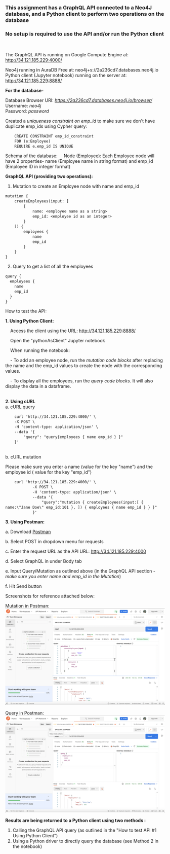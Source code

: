 ### This assignment has a GraphQL API connected to a Neo4J database, and a Python client to perform two operations on the database

### No setup is required to use the API and/or run the Python client
<br>

The GraphQL API is running on Google Compute Engine at:  <http://34.121.185.229:4000/>

Neo4j running in AuraDB Free at:  neo4j+s://2a236cd7.databases.neo4j.io
<br>
Python client (Jupyter notebook) running on the server at:  <http://34.121.185.229:8888/>
<br>

**For the database-**

Database Browser URI: *https://2a236cd7.databases.neo4j.io/browser/*
<br>
Username: *neo4j*
<br>
Password: *password*

Created a *uniqueness constraint on emp_id* to make sure we don't have duplicate emp_ids using Cypher query:

```
    CREATE CONSTRAINT emp_id_constraint 
    FOR (e:Employee)
    REQUIRE e.emp_id IS UNIQUE
```

Schema of the database:
    Node (Employee): Each Employee node will have 2 properties- name (Employee name in string format) and emp_id (Employee ID in integer format)

**GraphQL API (providing two operations):**


1. Mutation to create an Employee node with name and emp_id

```
mutation {
    createEmployees(input: [
        {
            name: <employee name as a string>
            emp_id: <employee id as an integer>
        }
    ]) {
        employees {
            name
            emp_id
        }
    }
}
```

2. Query to get a list of all the employees

```
query {
  employees {
    name
    emp_id
  }
}
```

How to test the API:

**1. Using Python Client:**

    Access the client using the URL: <http://34.121.185.229:8888/>
    
    Open the "pythonAsClient" Jupyter notebook
    
    When running the notebook:
    
    - To add an employee node, run the *mutation code blocks* after replacing the name and the emp_id values to create the node with the corresponding values.
    <br>

    - To display all the employees, run the *query code blocks*. It will also display the data in a dataframe.
<br>
<br>

**2. Using cURL**
<br>
a. cURL query

```
    curl 'http://34.121.185.229:4000/' \
    -X POST \
    -H 'content-type: application/json' \
    --data '{
        "query": "query{employees { name emp_id } }"
    }'
```

<br>
b. cURL mutation

Please make sure you enter a name (value for the key "name") and the employee id ( value for the key "emp_id") 


```    
    curl 'http://34.121.185.229:4000/' \
            -X POST \
            -H 'content-type: application/json' \
            --data '{
                "query":"mutation { createEmployees(input:[ { name:\"Jane Doe\" emp_id:101 }, ]) { employees { name emp_id } } }"
            }'
```



**3. Using Postman:**

a. Download [Postman](https://www.postman.com/downloads/)

b. Select POST in dropdown menu for requests

c. Enter the request URL as the API URL: http://34.121.185.229:4000

d. Select GraphQL in under Body tab

e. Input Query/Mutation as outlined above (in the GraphQL API section - *make sure you enter name and emp_id in the Mutation*)

f. Hit Send button


Screenshots for reference attached below:

Mutation in Postman:
![query](img/mutation.png)

Query in Postman:
![query](img/query.png)

**Results are being returned to a Python client using two methods :**
1. Calling the GraphQL API query (as outlined in the "How to test API #1 Using Python Client")
2. Using a Python driver to directly query the database (see Method 2 in the notebook)
